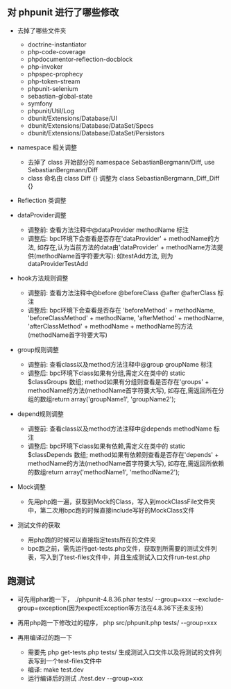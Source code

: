 ## 对 phpunit 进行了哪些修改
  - 去掉了哪些文件夹
    - doctrine-instantiator
    - php-code-coverage
    - phpdocumentor-reflection-docblock
    - php-invoker
    - phpspec-prophecy
    - php-token-stream
    - phpunit-selenium
    - sebastian-global-state
    - symfony
    - phpunit/Util/Log
    - dbunit/Extensions/Database/UI
    - dbunit/Extensions/Database/DataSet/Specs
    - dbunit/Extensions/Database/DataSet/Persistors

  - namespace 相关调整
    - 去掉了 class 开始部分的 namespace SebastianBergmann/Diff, use SebastianBergmann/Diff
    - class 命名由 class Diff {} 调整为 class SebastianBergmann_Diff_Diff {}

  - Reflection 类调整
  - dataProvider调整
    - 调整前: 查看方法注释中@dataProvider methodName 标注
    - 调整后: bpc环境下会查看是否存在'dataProvider' + methodName的方法, 如存在,认为当前方法的data由'dataProvider' + methodName方法提供(methodName首字符要大写): 如testAdd方法, 则为dataProviderTestAdd
  - hook方法规则调整
    - 调整前: 查看方法注释中@before @beforeClass @after @afterClass 标注
    - 调整后: bpc环境下会查看是否存在 'beforeMethod' + methodName, 'beforeClassMethod' + methodName, 'afterMethod' + methodName, 'afterClassMethod' + methodName + methodName的方法(methodName首字符要大写)
  - group规则调整
    - 调整前: 查看class以及method方法注释中@group groupName 标注
    - 调整后: bpc环境下class如果有分组,需定义在类中的 static $classGroups 数组; method如果有分组则查看是否存在'groups' + methodName的方法(methodName首字符要大写), 如存在,需返回所在分组的数组return array('groupName1', 'groupName2');
  - depend规则调整
    - 调整前: 查看class以及method方法注释中@depends methodName 标注
    - 调整后: bpc环境下class如果有依赖,需定义在类中的 static $classDepends 数组; method如果有依赖则查看是否存在'depends' + methodName的方法(methodName首字符要大写), 如存在,需返回所依赖的数组return array('methodName1', 'methodName2');

  - Mock调整
    - 先用php跑一遍，获取到Mock的Class，写入到mockClassFile文件夹中，第二次用bpc跑的时候直接include写好的MockClass文件
    
  - 测试文件的获取
    - 用php跑的时候可以直接指定tests所在的文件夹
    - bpc跑之前，需先运行get-tests.php文件，获取到所需要的测试文件列表，写入到了test-files文件中，并且生成测试入口文件run-test.php

## 跑测试
  - 可先用phar跑一下， ./phpunit-4.8.36.phar tests/ --group=xxx --exclude-group=exception(因为expectException等方法在4.8.36下还未支持)
  
  - 再用php跑一下修改过的程序， php src/phpunit.php tests/ --group=xxx
  
  - 再用编译过的跑一下
     - 需要先 php get-tests.php tests/ 生成测试入口文件以及将测试的文件列表写到一个test-files文件中
     - 编译: make test.dev
     - 运行编译后的测试 ./test.dev --group=xxx
